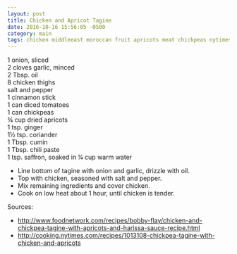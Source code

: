 ```yaml
---
layout: post
title: Chicken and Apricot Tagine
date: 2016-10-16 15:56:05 -0500
category: main
tags: chicken middleeast moroccan fruit apricots meat chickpeas nytimes
---
```

1 onion, sliced  
2 cloves garlic, minced  
2 Tbsp. oil  
8 chicken thighs  
salt and pepper  
1 cinnamon stick  
1 can diced tomatoes  
1 can chickpeas  
¾ cup dried apricots  
1 tsp. ginger  
1½ tsp. coriander  
1 Tbsp. cumin  
1 Tbsp. chili paste  
1 tsp. saffron, soaked in ¼ cup warm water  

  * Line bottom of tagine with onion and garlic, drizzle with oil.
  * Top with chicken, seasoned with salt and pepper.
  * Mix remaining ingredients and cover chicken.
  * Cook on low heat about 1 hour, until chicken is tender.

Sources:  

  * http://www.foodnetwork.com/recipes/bobby-flay/chicken-and-chickpea-tagine-with-apricots-and-harissa-sauce-recipe.html
  * http://cooking.nytimes.com/recipes/1013108-chickpea-tagine-with-chicken-and-apricots

